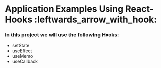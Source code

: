 <h1>Application Examples Using React-Hooks   :leftwards_arrow_with_hook:</h1>
<h3>
In this project we will use the following Hooks:</h3>
<ul>
    <li>setState</li>
    <li>useEffect</li>
    <li>useMemo</li>
    <li>useCallback</li>
</ul>
